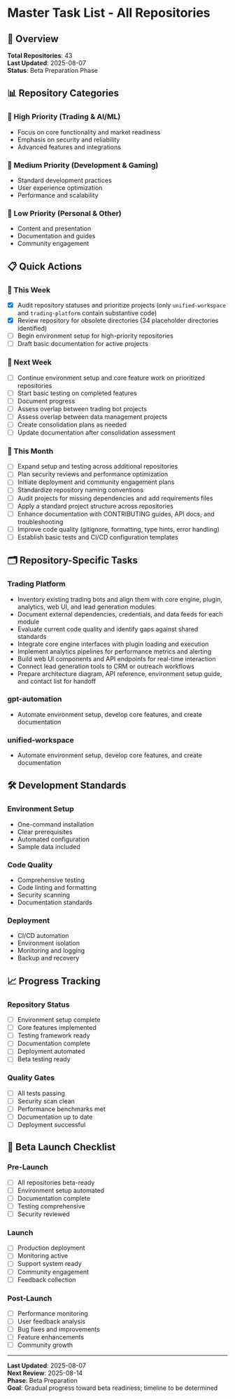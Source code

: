 # Master Task List - All Repositories

## 🎯 **Overview**

**Total Repositories**: 43  
**Last Updated**: 2025-08-07  
**Status**: Beta Preparation Phase

## 📊 **Repository Categories**

### **🚀 High Priority (Trading & AI/ML)**
- Focus on core functionality and market readiness
- Emphasis on security and reliability
- Advanced features and integrations

### **🔧 Medium Priority (Development & Gaming)**
- Standard development practices
- User experience optimization
- Performance and scalability

### **📝 Low Priority (Personal & Other)**
- Content and presentation
- Documentation and guides
- Community engagement

## 📋 **Quick Actions**

### **🔄 This Week**
- [x] Audit repository statuses and prioritize projects (only `unified-workspace` and `trading-platform` contain substantive code)
- [x] Review repository for obsolete directories (34 placeholder directories identified)
- [ ] Begin environment setup for high-priority repositories
- [ ] Draft basic documentation for active projects

### **📅 Next Week**
- [ ] Continue environment setup and core feature work on prioritized repositories
- [ ] Start basic testing on completed features
- [ ] Document progress
- [ ] Assess overlap between trading bot projects
- [ ] Assess overlap between data management projects
- [ ] Create consolidation plans as needed
- [ ] Update documentation after consolidation assessment

### **🎯 This Month**
- [ ] Expand setup and testing across additional repositories
- [ ] Plan security reviews and performance optimization
- [ ] Initiate deployment and community engagement plans
- [ ] Standardize repository naming conventions
- [ ] Audit projects for missing dependencies and add requirements files
- [ ] Apply a standard project structure across repositories
- [ ] Enhance documentation with CONTRIBUTING guides, API docs, and troubleshooting
- [ ] Improve code quality (gitignore, formatting, type hints, error handling)
- [ ] Establish basic tests and CI/CD configuration templates

## 🗂 **Repository-Specific Tasks**

### Trading Platform
- Inventory existing trading bots and align them with core engine, plugin, analytics, web UI, and lead generation modules
- Document external dependencies, credentials, and data feeds for each module
- Evaluate current code quality and identify gaps against shared standards
- Integrate core engine interfaces with plugin loading and execution
- Implement analytics pipelines for performance metrics and alerting
- Build web UI components and API endpoints for real-time interaction
- Connect lead generation tools to CRM or outreach workflows
- Prepare architecture diagram, API reference, environment setup guide, and contact list for handoff

### gpt-automation
- Automate environment setup, develop core features, and create documentation

### unified-workspace
- Automate environment setup, develop core features, and create documentation

## 🛠️ **Development Standards**

### **Environment Setup**
- One-command installation
- Clear prerequisites
- Automated configuration
- Sample data included

### **Code Quality**
- Comprehensive testing
- Code linting and formatting
- Security scanning
- Documentation standards

### **Deployment**
- CI/CD automation
- Environment isolation
- Monitoring and logging
- Backup and recovery

## 📈 **Progress Tracking**

### **Repository Status**
- [ ] Environment setup complete
- [ ] Core features implemented
- [ ] Testing framework ready
- [ ] Documentation complete
- [ ] Deployment automated
- [ ] Beta testing ready

### **Quality Gates**
- [ ] All tests passing
- [ ] Security scan clean
- [ ] Performance benchmarks met
- [ ] Documentation up to date
- [ ] Deployment successful

## 🚀 **Beta Launch Checklist**

### **Pre-Launch**
- [ ] All repositories beta-ready
- [ ] Environment setup automated
- [ ] Documentation complete
- [ ] Testing comprehensive
- [ ] Security reviewed

### **Launch**
- [ ] Production deployment
- [ ] Monitoring active
- [ ] Support system ready
- [ ] Community engagement
- [ ] Feedback collection

### **Post-Launch**
- [ ] Performance monitoring
- [ ] User feedback analysis
- [ ] Bug fixes and improvements
- [ ] Feature enhancements
- [ ] Community growth

---

**Last Updated**: 2025-08-07  
**Next Review**: 2025-08-14  
**Phase**: Beta Preparation  
**Goal**: Gradual progress toward beta readiness; timeline to be determined
